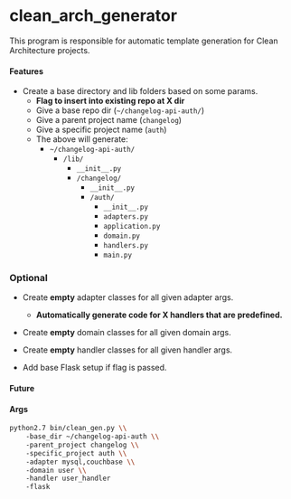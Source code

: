 # clean_arch_generator

This program is responsible for automatic template generation for Clean Architecture projects.

#### Features
- Create a base directory and lib folders based on some params.
  - **Flag to insert into existing repo at X dir**
  - Give a base repo dir (`~/changelog-api-auth/`)
  - Give a parent project name (`changelog`)
  - Give a specific project name (`auth`)
  - The above will generate:
    - `~/changelog-api-auth/`
      - `/lib/`
        - `__init__.py`
        - `/changelog/`
          - `__init__.py`
          - `/auth/`
            - `__init__.py`
            - `adapters.py`
            - `application.py`
            - `domain.py`
            - `handlers.py`
            - `main.py`

### Optional
- Create **empty** adapter classes for all given adapter args.
  - **Automatically generate code for X handlers that are predefined.**

- Create **empty** domain classes for all given domain args.

- Create **empty** handler classes for all given handler args.

- Add base Flask setup if flag is passed.

#### Future

#### Args

```bash
python2.7 bin/clean_gen.py \\
    -base_dir ~/changelog-api-auth \\
    -parent_project changelog \\
    -specific_project auth \\
    -adapter mysql,couchbase \\
    -domain user \\
    -handler user_handler
    -flask
```
